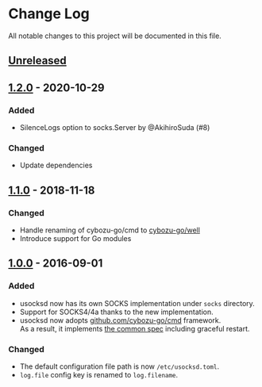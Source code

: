 # Change Log

All notable changes to this project will be documented in this file.

## [Unreleased]

## [1.2.0] - 2020-10-29
### Added
- SilenceLogs option to socks.Server by @AkihiroSuda (#8)

### Changed
- Update dependencies

## [1.1.0] - 2018-11-18
### Changed
- Handle renaming of cybozu-go/cmd to [cybozu-go/well][well]
- Introduce support for Go modules

## [1.0.0] - 2016-09-01
### Added
- usocksd now has its own SOCKS implementation under `socks` directory.
- Support for SOCKS4/4a thanks to the new implementation.
- usocksd now adopts [github.com/cybozu-go/cmd][cmd] framework.  
  As a result, it implements [the common spec][spec] including graceful restart.

### Changed
- The default configuration file path is now `/etc/usocksd.toml`.
- `log.file` config key is renamed to `log.filename`.

[well]: https://github.com/cybozu-go/well
[cmd]: https://github.com/cybozu-go/cmd
[spec]: https://github.com/cybozu-go/cmd/blob/master/README.md#specifications
[Unreleased]: https://github.com/cybozu-go/usocksd/compare/v1.2.0...HEAD
[1.2.0]: https://github.com/cybozu-go/usocksd/compare/v1.1.0...v1.2.0
[1.1.0]: https://github.com/cybozu-go/usocksd/compare/v1.0.0...v1.1.0
[1.0.0]: https://github.com/cybozu-go/usocksd/compare/v0.1...v1.0.0
